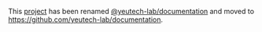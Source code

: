 This [project](https://module.kopaxgroup.com/yeutech/documentation) has been renamed [@yeutech-lab/documentation](https://www.npmjs.com/package/@yeutech-lab/documentation) and moved to https://github.com/yeutech-lab/documentation.
